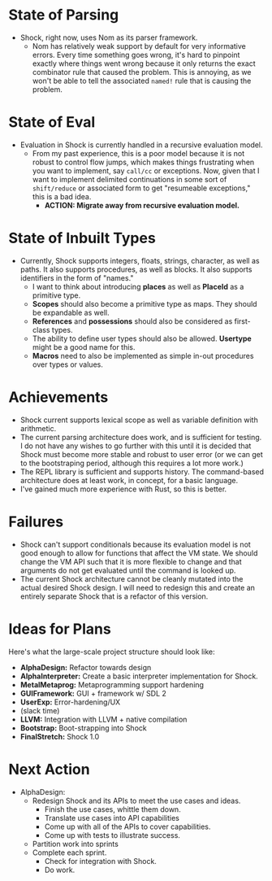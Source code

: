 # State of Parsing

- Shock, right now, uses Nom as its parser framework.
    - Nom has relatively weak support by default for very informative errors.
    Every time something goes wrong, it's hard to pinpoint exactly where
    things went wrong because it only returns the exact combinator rule 
    that caused the problem. This is annoying, as we won't be able to tell 
    the associated `named!` rule that is causing the problem.
  
# State of Eval

- Evaluation in Shock is currently handled in a recursive evaluation model.
    - From my past experience, this is a poor model because it is not robust 
    to control flow jumps, which makes things frustrating when you want to 
    implement, say `call/cc` or exceptions. Now, given that I want to 
    implement delimited continuations in some sort of `shift/reduce` or 
    associated form to get "resumeable exceptions," this is a bad idea.
        - **ACTION: Migrate away from recursive evaluation model.**

# State of Inbuilt Types

- Currently, Shock supports integers, floats, strings, character, as well as 
paths. It also supports procedures, as well as blocks. It also supports 
identifiers in the form of "names."
    - I want to think about introducing **places** as well as **PlaceId** as 
    a primitive type. 
    - **Scopes** should also become a primitive type as maps. They should be 
    expandable as well.
    - **References** and **possessions** should also be considered as 
    first-class types.
    - The ability to define user types should also be allowed. **Usertype** 
    might be a good name for this.
    - **Macros** need to also be implemented as simple in-out procedures over
    types or values.
    
# Achievements

- Shock current supports lexical scope as well as variable definition with 
arithmetic. 
- The current parsing architecture does work, and is sufficient for testing. 
I do not have any wishes to go further with this until it is decided that 
Shock must become more stable and robust to user error (or we can get to the 
bootstraping period, although this requires a lot more work.)
- The REPL library is sufficient and supports history. The command-based 
architecture does at least work, in concept, for a basic language.
- I've gained much more experience with Rust, so this is better.

# Failures

- Shock can't support conditionals because its evaluation model is not good 
enough to allow for functions that affect the VM state. We should change the 
VM API such that it is more flexible to change and that arguments do not get 
evaluated until the command is looked up.
- The current Shock architecture cannot be cleanly mutated into the actual 
desired Shock design. I will need to redesign this and create an entirely 
separate Shock that is a refactor of this version.

# Ideas for Plans

Here's what the large-scale project structure should look like:

- **AlphaDesign:** Refactor towards design
- **AlphaInterpreter:** Create a basic interpreter implementation for Shock.
- **MetalMetaprog:** Metaprogramming support hardening
- **GUIFramework:** GUI + framework w/ SDL 2
- **UserExp:** Error-hardening/UX
- (slack time)
- **LLVM:** Integration with LLVM + native compilation
- **Bootstrap:** Boot-strapping into Shock
- **FinalStretch:** Shock 1.0

# Next Action

- AlphaDesign:
    - Redesign Shock and its APIs to meet the use cases and ideas.
        - Finish the use cases, whittle them down.
        - Translate use cases into API capabilities
        - Come up with all of the APIs to cover capabilities.
        - Come up with tests to illustrate success.
    - Partition work into sprints
    - Complete each sprint.
        - Check for integration with Shock.
        - Do work.

